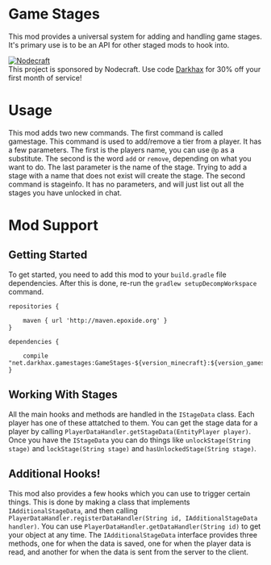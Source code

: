# Game Stages
This mod provides a universal system for adding and handling game stages. It's primary use is to be an API for other staged mods to hook into. 

[![Nodecraft](https://i.imgur.com/sz9PUmK.png)](https://nodecraft.com/r/darkhax)    
This project is sponsored by Nodecraft. Use code [Darkhax](https://nodecraft.com/r/darkhax) for 30% off your first month of service!

# Usage
This mod adds two new commands. The first command is called gamestage. This command is used to add/remove a tier from a player. It has a few parameters. The first is the players name, you can use `@p` as a substitute. The second is the word `add` or `remove`, depending on what you want to do. The last parameter is the name of the stage. Trying to add a stage with a name that does not exist will create the stage. The second command is stageinfo. It has no parameters, and will just list out all the stages you have unlocked in chat. 

# Mod Support

## Getting Started
To get started, you need to add this mod to your `build.gradle` file dependencies. After this is done, re-run the `gradlew setupDecompWorkspace` command.
```
repositories {

    maven { url 'http://maven.epoxide.org' }
}

dependencies {

    compile "net.darkhax.gamestages:GameStages-${version_minecraft}:${version_gamestages}"
}
```

## Working With Stages
All the main hooks and methods are handled in the `IStageData` class. Each player has one of these attatched to them. You can get the stage data for a player by calling `PlayerDataHandler.getStageData(EntityPlayer player)`. Once you have the `IStageData` you can do things like `unlockStage(String stage)` and `lockStage(String stage)` and `hasUnlockedStage(String stage)`. 

## Additional Hooks!
This mod also provides a few hooks which you can use to trigger certain things. This is done by making a class that implements `IAdditionalStageData`, and then calling `PlayerDataHandler.registerDataHandler(String id, IAdditionalStageData handler)`. You can use `PlayerDataHandler.getDataHandler(String id)` to get your object at any time. The `IAdditionalStageData` interface provides three methods, one for when the data is saved, one for when the player data is read, and another for when the data is sent from the server to the client. 